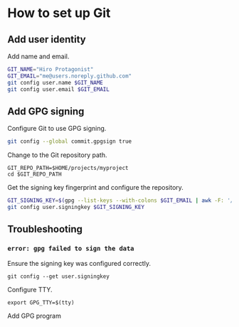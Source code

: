 # How to set up Git

## Add user identity
Add name and email.
``` sh
GIT_NAME="Hiro Protagonist"
GIT_EMAIL="me@users.noreply.github.com"
git config user.name $GIT_NAME
git config user.email $GIT_EMAIL
```
## Add GPG signing

Configure Git to use GPG signing.
``` sh
git config --global commit.gpgsign true
```
Change to the Git repository path.
```
GIT_REPO_PATH=$HOME/projects/myproject
cd $GIT_REPO_PATH
```
Get the signing key fingerprint and configure the repository.
``` sh
GIT_SIGNING_KEY=$(gpg --list-keys --with-colons $GIT_EMAIL | awk -F: '/^pub:/ { print $5 }')
git config user.signingkey $GIT_SIGNING_KEY
```
## Troubleshooting
### `error: gpg failed to sign the data`
Ensure the signing key was configured correctly.
```
git config --get user.signingkey
```
Configure TTY.
```
export GPG_TTY=$(tty)
```
Add GPG program
<!--stackedit_data:
eyJoaXN0b3J5IjpbLTU4OTQzODIyMiwtMTg0Mzk4ODY5MCwxMz
c2NzYxNjAxLDE4NDAyODQyOTldfQ==
-->
